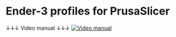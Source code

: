 # Ender-3 profiles for PrusaSlicer
 ↓↓↓ Video manual ↓↓↓
[![Video manual](https://zemistr.github.io/Ender-3_PrusaSlicer/Video.png)](https://youtu.be/XTotCtZLu1U "Video manual")